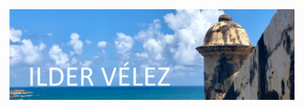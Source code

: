 <a href="https://ildervelez.netlify.app/">
  <img src="https://raw.githubusercontent.com/ivel6482/ivel6482/main/images/banner.jpg" alt="Github Profile Banner - Ilder Velez">
</a>
